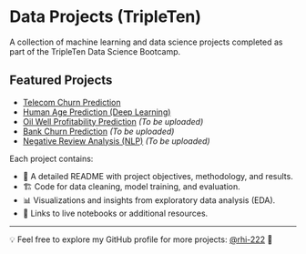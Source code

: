 # Data Projects (TripleTen)

A collection of machine learning and data science projects completed as part of the TripleTen Data Science Bootcamp.

## Featured Projects
- [Telecom Churn Prediction](https://github.com/rhi-222/telecom-churn-prediction)  
- [Human Age Prediction (Deep Learning)](https://github.com/rhi-222/human-age-prediction)  
- [Oil Well Profitability Prediction](https://github.com/rhi-222/oil-well-prediction) *(To be uploaded)*  
- [Bank Churn Prediction](https://github.com/rhi-222/bank-churn-prediction) *(To be uploaded)*  
- [Negative Review Analysis (NLP)](https://github.com/rhi-222/negative-review-nlp) *(To be uploaded)*  

Each project contains:
- 📌 A detailed README with project objectives, methodology, and results.
- 🏗️ Code for data cleaning, model training, and evaluation.
- 📊 Visualizations and insights from exploratory data analysis (EDA).
- 🔗 Links to live notebooks or additional resources.

---
💡 Feel free to explore my GitHub profile for more projects: [@rhi-222](https://github.com/rhi-222) 🚀
